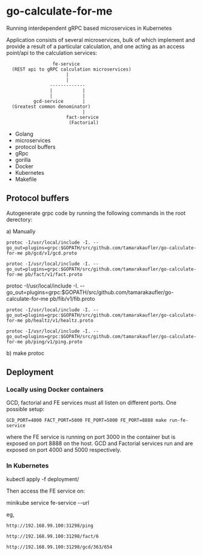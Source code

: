 # go-calculate-for-me
Running interdependent gRPC based microservices in Kubernetes

Application consists of several microservices, bulk of which implement and provide a result of a particular calculation, and one acting as an access point/api to the calculation services:
```
                 fe-service
  (REST api to gRPC calculation microservices)
                      |
                      |
                -------------
                |           |
                |           |
          gcd-service       |
  (Greatest common denominator)
                            |
                      fact-service
                       (Factorial)
```

- Golang
- microservices
- protocol buffers
- gRpc
- gorilla
- Docker
- Kubernetes
- Makefile

## Protocol buffers
Autogenerate grpc code by running the following commands in the root derectory:

a) Manually

	protoc -I/usr/local/include -I. --go_out=plugins=grpc:$GOPATH/src/github.com/tamarakaufler/go-calculate-for-me pb/gcd/v1/gcd.proto
  
	protoc -I/usr/local/include -I. --go_out=plugins=grpc:$GOPATH/src/github.com/tamarakaufler/go-calculate-for-me pb/fact/v1/fact.proto

  protoc -I/usr/local/include -I. --go_out=plugins=grpc:$GOPATH/src/github.com/tamarakaufler/go-calculate-for-me pb/fib/v1/fib.proto

	protoc -I/usr/local/include -I. --go_out=plugins=grpc:$GOPATH/src/github.com/tamarakaufler/go-calculate-for-me pb/healtz/v1/healtz.proto

	protoc -I/usr/local/include -I. --go_out=plugins=grpc:$GOPATH/src/github.com/tamarakaufler/go-calculate-for-me pb/ping/v1/ping.proto

b) make protoc

  ## Deployment

  ### Locally using Docker containers

  GCD, factorial and FE services must all listen on different ports. One possible setup:

    GCD_PORT=4000 FACT_PORT=5000 FE_PORT=5000 FE_PORT=8888 make run-fe-service

  where the FE service is running on port 3000 in the container but is exposed on port 8888 on the host. GCD and Factorial services run and are exposed on port 4000 and 5000 respectively.

  ### In Kubernetes

kubectl apply -f deployment/

Then access the FE service on:

  minikube service fe-service --url

eg,

    http://192.168.99.100:31298/ping
    
    http://192.168.99.100:31298/fact/6
    
    http://192.168.99.100:31298/gcd/363/654
